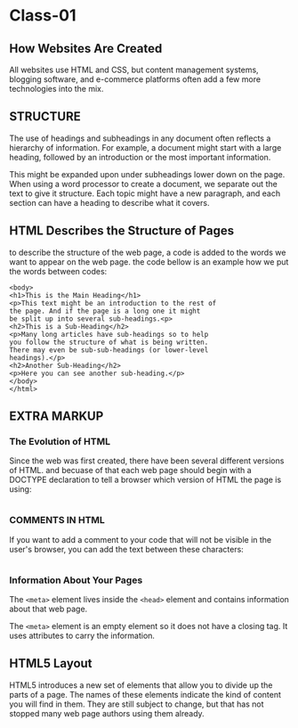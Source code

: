 # Class-01

## How Websites Are Created

All websites use HTML and CSS, but content management systems, blogging software, and e-commerce platforms often add a few more technologies into the mix.

## STRUCTURE

The use of headings and subheadings in any document often reflects a hierarchy of information. For example, a document might start with a large heading, followed by an introduction or the most important information.

This might be expanded upon under subheadings lower down on the page. When using a word processor to create a document, we separate out the text to give it structure. Each topic might have a new paragraph, and each section can have a heading to describe what it covers.

## HTML Describes the Structure of Pages

to describe the structure of the web page, a code is added to the words we want to appear on the web page. the code bellow is an example how we put the words between codes:

```<html>
<body>
<h1>This is the Main Heading</h1>
<p>This text might be an introduction to the rest of
the page. And if the page is a long one it might
be split up into several sub-headings.<p>
<h2>This is a Sub-Heading</h2>
<p>Many long articles have sub-headings so to help
you follow the structure of what is being written.
There may even be sub-sub-headings (or lower-level
headings).</p>
<h2>Another Sub-Heading</h2>
<p>Here you can see another sub-heading.</p>
</body>
</html>
```

## EXTRA MARKUP

### The Evolution of HTML

Since the web was first created, there have been several different versions of HTML. and becuase of that each web page should begin with  a DOCTYPE declaration to tell a browser which version of HTML the page is using:

``` <!DOCTYPE html>
```

### COMMENTS IN HTML

If you want to add a comment to your code that will not be visible in the user's browser, you can add the text between these characters:

``` <!-- comment goes here -->
```

### Information About Your Pages

The `<meta>` element lives inside the `<head>` element and contains information about that web page.

The `<meta>` element is an empty element so it does not have a closing tag. It uses attributes to carry the information.

## HTML5 Layout

HTML5 introduces a new set of elements that allow you to divide up the parts of a page. The names of these elements indicate the kind of content you will find in them. They are still subject to change, but that has not stopped many web page authors using them already.